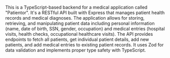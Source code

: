 This is a TypeScript-based backend for a medical application called "Patientor". It's a RESTful API built with Express that manages patient health records and medical diagnoses. The application allows for storing, retrieving, and manipulating patient data including personal information (name, date of birth, SSN, gender, occupation) and medical entries (hospital visits, health checks, occupational healthcare visits). The API provides endpoints to fetch all patients, get individual patient details, add new patients, and add medical entries to existing patient records. It uses Zod for data validation and implements proper type safety with TypeScript.
